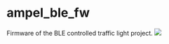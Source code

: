 # ampel_ble_fw
Firmware of the BLE controlled traffic light project.
![](https://motionlab.berlin/wp-content/themes/motion-lab-berlin/images/scroll-logo.png)

